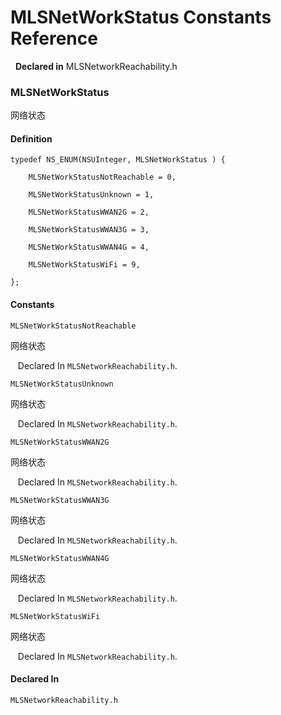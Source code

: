 # MLSNetWorkStatus Constants Reference

&nbsp;&nbsp;**Declared in** MLSNetworkReachability.h  

### MLSNetWorkStatus

网络状态

#### Definition
    typedef NS_ENUM(NSUInteger, MLSNetWorkStatus ) {   
        
        MLSNetWorkStatusNotReachable = 0,
        
        MLSNetWorkStatusUnknown = 1,
        
        MLSNetWorkStatusWWAN2G = 2,
        
        MLSNetWorkStatusWWAN3G = 3,
        
        MLSNetWorkStatusWWAN4G = 4,
        
        MLSNetWorkStatusWiFi = 9,
        
    };

#### Constants

<a name="" title="MLSNetWorkStatusNotReachable"></a><code>MLSNetWorkStatusNotReachable</code>

网络状态

&nbsp;&nbsp;&nbsp;Declared In `MLSNetworkReachability.h`.

<a name="" title="MLSNetWorkStatusUnknown"></a><code>MLSNetWorkStatusUnknown</code>

网络状态

&nbsp;&nbsp;&nbsp;Declared In `MLSNetworkReachability.h`.

<a name="" title="MLSNetWorkStatusWWAN2G"></a><code>MLSNetWorkStatusWWAN2G</code>

网络状态

&nbsp;&nbsp;&nbsp;Declared In `MLSNetworkReachability.h`.

<a name="" title="MLSNetWorkStatusWWAN3G"></a><code>MLSNetWorkStatusWWAN3G</code>

网络状态

&nbsp;&nbsp;&nbsp;Declared In `MLSNetworkReachability.h`.

<a name="" title="MLSNetWorkStatusWWAN4G"></a><code>MLSNetWorkStatusWWAN4G</code>

网络状态

&nbsp;&nbsp;&nbsp;Declared In `MLSNetworkReachability.h`.

<a name="" title="MLSNetWorkStatusWiFi"></a><code>MLSNetWorkStatusWiFi</code>

网络状态

&nbsp;&nbsp;&nbsp;Declared In `MLSNetworkReachability.h`.

#### Declared In
`MLSNetworkReachability.h`

